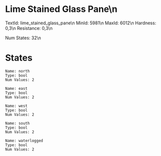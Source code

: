 # Lime Stained Glass Pane\n
TextId: lime_stained_glass_pane\n
MinId: 5981\n
MaxId: 6012\n
Hardness: 0,3\n
Resistance: 0,3\n

Num States: 32\n
# States
```
Name: north
Type: bool
Num Values: 2

Name: east
Type: bool
Num Values: 2

Name: west
Type: bool
Num Values: 2

Name: south
Type: bool
Num Values: 2

Name: waterlogged
Type: bool
Num Values: 2
```
